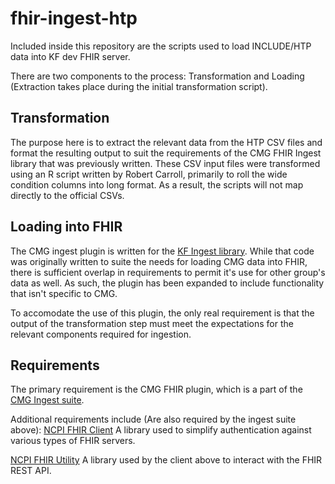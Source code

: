 # fhir-ingest-htp
Included inside this repository are the scripts used to load INCLUDE/HTP data into KF dev FHIR server.

There are two components to the process: Transformation and Loading (Extraction takes place during the initial transformation script). 

## Transformation
The purpose here is to extract the relevant data from the HTP CSV files and format the resulting output to suit the requirements of the CMG FHIR Ingest library that was previously written. These CSV input files were transformed using an R script written by Robert Carroll, primarily to roll the wide condition columns into long format. As a result, the scripts will not map directly to the official CSVs. 

## Loading into FHIR
The CMG ingest plugin is written for the [KF Ingest library](https://github.com/kids-first/kf-lib-data-ingest). While that code was originally written to suite the needs for loading CMG data into FHIR, there is sufficient overlap in requirements to permit it's use for other group's data as well. As such, the plugin has been expanded to include functionality that isn't specific to CMG. 

To accomodate the use of this plugin, the only real requirement is that the output of the transformation step must meet the expectations for the relevant components required for ingestion. 

## Requirements
The primary requirement is the CMG FHIR plugin, which is a part of the [CMG Ingest suite](https://github.com/anvilproject/cmg-data-ingest). 

Additional requirements include (Are also required by the ingest suite above): 
[NCPI FHIR Client](https://github.com/NIH-NCPI/ncpi-fhir-client) A library used to simplify authentication against various types of FHIR servers. 

[NCPI FHIR Utility](https://github.com/NIH-NCPI/ncpi-fhir-utility) A library used by the client above to interact with the FHIR REST API.
